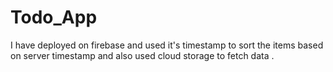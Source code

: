 # Todo_App
I have deployed on firebase and used it's timestamp to sort the items based  on server timestamp and also used cloud storage to fetch data .
